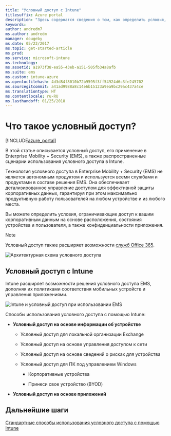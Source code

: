 ```yaml
---
title: "Условный доступ с Intune"
titlesuffix: Azure portal
description: "Здесь содержатся сведения о том, как определить условия, которым должны отвечать пользователи и устройства для доступа к корпоративным ресурсам в Microsoft Intune.\""
keywords: 
author: andredm7
ms.author: andredm
manager: dougeby
ms.date: 05/23/2017
ms.topic: get-started-article
ms.prod: 
ms.service: microsoft-intune
ms.technology: 
ms.assetid: a1973f38-ea55-43eb-a151-505fb34a8afb
ms.suite: ems
ms.custom: intune-azure
ms.openlocfilehash: 4d3d84f8010b72b9595f3ff54924d6c3fe245702
ms.sourcegitcommit: a41ad9988a8c14e6b15123a9ea9bc29ac437a4ce
ms.translationtype: HT
ms.contentlocale: ru-RU
ms.lasthandoff: 01/25/2018
---
```

# <a name="whats-conditional-access"></a>Что такое условный доступ?

[!INCLUDE[azure_portal](./includes/azure_portal.md)]

В этой статье описывается условный доступ, его применение в Enterprise Mobility + Security (EMS), а также распространенные сценарии использования условного доступа в Intune.

Технология условного доступа в Enterprise Mobility + Security (EMS) не является автономным продуктом и используется всеми службами и продуктами в составе решения EMS. Она обеспечивает детализированное управление доступом для эффективной защиты корпоративных данных, гарантируя при этом максимально продуктивную работу пользователей на любом устройстве и из любого места.

Вы можете определить условия, ограничивающие доступ к вашим корпоративным данным на основе расположения, состояния устройства и пользователя, а также конфиденциальности приложения.

> [!NOTE] 
> Условный доступ также расширяет возможности [служб Office 365](https://blogs.technet.microsoft.com/wbaer/2017/02/17/conditional-access-policies-with-sharepoint-online-and-onedrive-for-business/).

![Архитектурная схема условного доступа](./media/ca-diagram-1.png)

## <a name="conditional-access-with-intune"></a>Условный доступ с Intune

Intune расширяет возможности решения условного доступа EMS, дополняя их политиками соответствия мобильных устройств и управления приложениями.

![Intune и условный доступ при использовании EMS](./media/intune-with-ca-1.png)

Способы использования условного доступа с помощью Intune:

-   **Условный доступ на основе информации об устройстве**

    -   Условный доступ для локальной организации Exchange

    -   Условный доступ на основе управления доступом к сети

    -   Условный доступ на основе сведений о рисках для устройства

    -   Условный доступ для ПК под управлением Windows

        -   Корпоративные устройства

        -   Принеси свое устройство (BYOD)

-   **Условный доступ на основе приложений**

## <a name="next-steps"></a>Дальнейшие шаги

[Стандартные способы использования условного доступа с помощью Intune](conditional-access-intune-common-ways-use.md)
